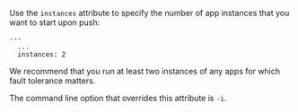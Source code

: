 Use the `instances` attribute to specify the number of app instances that you want to start upon push:

```
---
  ...
  instances: 2
```

We recommend that you run at least two instances of any apps for which fault tolerance matters.

The command line option that overrides this attribute is `-i`.